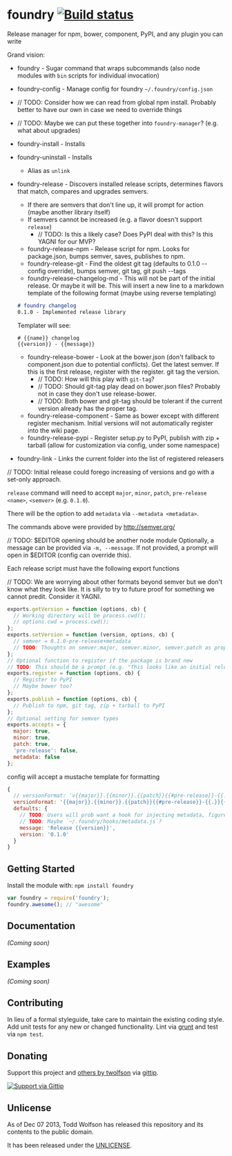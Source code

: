 # foundry [![Build status](https://travis-ci.org/twolfson/foundry.png?branch=master)](https://travis-ci.org/twolfson/foundry)

Release manager for npm, bower, component, PyPI, and any plugin you can write

Grand vision:

- foundry - Sugar command that wraps subcommands (also node modules with `bin` scripts for individual invocation)
- foundry-config - Manage config for foundry `~/.foundry/config.json`
- // TODO: Consider how we can read from global npm install. Probably better to have our own in case we need to override things
- // TODO: Maybe we can put these together into `foundry-manager`? (e.g. what about upgrades)
- foundry-install - Installs
- foundry-uninstall - Installs
    - Alias as `unlink`
- foundry-release - Discovers installed release scripts, determines flavors that match, compares and upgrades semvers.
    - If there are semvers that don't line up, it will prompt for action (maybe another library itself)
    - If semvers cannot be increased (e.g. a flavor doesn't support `release`)
        - // TODO: Is this a likely case? Does PyPI deal with this? Is this YAGNI for our MVP?
    - foundry-release-npm - Release script for npm. Looks for package.json, bumps semver, saves, publishes to npm.
    - foundry-release-git - Find the oldest git tag (defaults to 0.1.0 -- config override), bumps semver, git tag, git push --tags
    - foundry-release-changelog-md - This will not be part of the initial release. Or maybe it will be. This will insert a new line to a markdown template of the following format (maybe using reverse templating)
    ```markdown
    # foundry changelog
    0.1.0 - Implemented release library
    ```

    Templater will see:

    ```
    # {{name}} changelog
    {{version}} - {{message}}
    ```
    - foundry-release-bower - Look at the bower.json (don't fallback to component.json due to potential conflicts). Get the latest semver. If this is the first release, register with the register. git tag the version.
        - // TODO: How will this play with `git-tag`?
        - // TODO: Should git-tag play dead on bower.json files? Probably not in case they don't use release-bower.
        - // TODO: Both bower and git-tag should be tolerant if the current version already has the proper tag.
    - foundry-release-component - Same as bower except with different register mechanism. Initial versions will not automatically register into the wiki page.
    - foundry-release-pypi - Register setup.py to PyPI, publish with zip + tarball (allow for customization via config, under some namespace)
- foundry-link - Links the current folder into the list of registered releasers

// TODO: Initial release could forego increasing of versions and go with a set-only approach.

`release` command will need to accept `major`, `minor`, `patch`, `pre-release <name>`, `<semver>` (e.g. `0.1.0`).

There will be the option to add `metadata` via `--metadata <metadata>`.

The commands above were provided by http://semver.org/

// TODO: $EDITOR opening should be another node module
Optionally, a message can be provided via `-m, --message`. If not provided, a prompt will open in $EDITOR (config can override this).

Each release script must have the following export functions

// TODO: We are worrying about other formats beyond semver but we don't know what they look like. It is silly to try to future proof for something we cannot predit. Consider it YAGNI.

```js
exports.getVersion = function (options, cb) {
  // Working directory will be process.cwd();
  // options.cwd = process.cwd();
};
exports.setVersion = function (version, options, cb) {
  // semver = 0.1.0-pre-release+metadata
  // TODO: Thoughts on semver.major, semver.minor, semver.patch as properties?
};
// Optional function to register if the package is brand new
// TODO: This should be a prompt (e.g. "This looks like an initial release. Should we register to the appropriate registries? [Y/n]
exports.register = function (options, cb) {
  // Register to PyPI
  // Maybe bower too?
};
exports.publish = function (options, cb) {
  // Publish to npm, git tag, zip + tarball to PyPI
};
// Optional setting for semver types
exports.accepts = {
  major: true,
  minor: true,
  patch: true,
  'pre-release': false,
  metadata: false
};
```

config will accept a mustache template for formatting

```js
{
  // versionFormat: 'v{{major}}.{{minor}}.{{patch}}{{#pre-release}}-{{.}}{{/pre-release}}{{#metadata}}+{{.}}{{/metadata}}',
  versionFormat: '{{major}}.{{minor}}.{{patch}}{{#pre-release}}-{{.}}{{/pre-release}}{{#metadata}}+{{.}}{{/metadata}}',
  defaults: {
    // TODO: Users will prob want a hook for injecting metadata, figure that out.
    // TODO: Maybe `~/.foundry/hooks/metadata.js`?
    message: 'Release {{version}}',
    version: '0.1.0'
  }
}
```

## Getting Started
Install the module with: `npm install foundry`

```javascript
var foundry = require('foundry');
foundry.awesome(); // "awesome"
```

## Documentation
_(Coming soon)_

## Examples
_(Coming soon)_

## Contributing
In lieu of a formal styleguide, take care to maintain the existing coding style. Add unit tests for any new or changed functionality. Lint via [grunt](https://github.com/gruntjs/grunt) and test via `npm test`.

## Donating
Support this project and [others by twolfson][gittip] via [gittip][].

[![Support via Gittip][gittip-badge]][gittip]

[gittip-badge]: https://rawgithub.com/twolfson/gittip-badge/master/dist/gittip.png
[gittip]: https://www.gittip.com/twolfson/

## Unlicense
As of Dec 07 2013, Todd Wolfson has released this repository and its contents to the public domain.

It has been released under the [UNLICENSE][].

[UNLICENSE]: UNLICENSE

